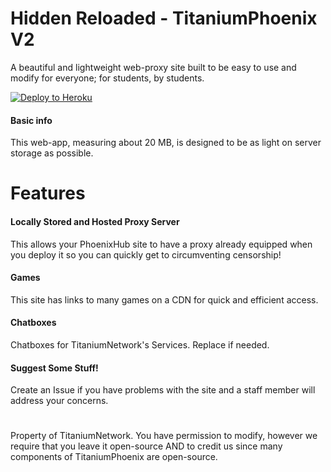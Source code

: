 # Hidden Reloaded - TitaniumPhoenix V2

A beautiful and lightweight web-proxy site built to be easy to use and modify for everyone; for students, by students.

[![Deploy to Heroku](https://www.herokucdn.com/deploy/button.svg)](https://heroku.com/deploy?template=https://github.com/siuolthepic/phoenix-reborn)

#### Basic info

This web-app, measuring about 20 MB, is designed to be as light on server storage as possible.

# Features

#### Locally Stored and Hosted Proxy Server

This allows your PhoenixHub site to have a proxy already equipped when you deploy it so you can quickly get to circumventing censorship!

#### Games

This site has links to many games on a CDN for quick and efficient access.

#### Chatboxes

Chatboxes for TitaniumNetwork's Services. Replace if needed.

#### Suggest Some Stuff!
 
Create an Issue if you have problems with the site and a staff member will address your concerns.

#
Property of TitaniumNetwork. You have permission to modify, however we require that you leave it open-source AND to credit us since many components of TitaniumPhoenix are open-source.
